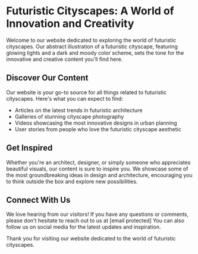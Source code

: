 <!--font:Montserrat-->

# Futuristic Cityscapes: A World of Innovation and Creativity

Welcome to our website dedicated to exploring the world of futuristic cityscapes. Our abstract illustration of a futuristic cityscape, featuring glowing lights and a dark and moody color scheme, sets the tone for the innovative and creative content you'll find here.

## Discover Our Content

Our website is your go-to source for all things related to futuristic cityscapes. Here's what you can expect to find:

- Articles on the latest trends in futuristic architecture
- Galleries of stunning cityscape photography
- Videos showcasing the most innovative designs in urban planning
- User stories from people who love the futuristic cityscape aesthetic

## Get Inspired

Whether you're an architect, designer, or simply someone who appreciates beautiful visuals, our content is sure to inspire you. We showcase some of the most groundbreaking ideas in design and architecture, encouraging you to think outside the box and explore new possibilities.

## Connect With Us

We love hearing from our visitors! If you have any questions or comments, please don't hesitate to reach out to us at [email protected] You can also follow us on social media for the latest updates and inspiration.

Thank you for visiting our website dedicated to the world of futuristic cityscapes.

<!--

Write me content for website with wallpaper which alt text is:

"A wallpaper featuring an abstract illustration of a futuristic cityscape, with glowing lights and a dark and moody color scheme, set against a gradient background."

The name/title of the page should not be 1:1 copy of the alt text but rather a real content of the website which is using this wallpaper.

- Use markdown format 
- Start with heading
- Heading should be short and concise
- The content should look like a real website 
- The website should not be about the wallpaper, wallpaper is just a related background
- Heading should be contain work "wallpaper" or "background"
- Include real sections like references, contact, user stories, etc. use things relevant to the page purpose.
- Feel free to use structure like headings, bullets, numbering, blockquotes, paragraphs, horizontal lines, etc.
- You can use formatting like bold or _italic_
- You can include UTF-8 emojis
- Links should be only #hash anchors (and you can refer to the document itself)
- Do not include images


---


# Futuristic Cityscape Wallpaper for Your Desktop Background

Welcome to our website, where you can find a stunning wallpaper featuring an abstract illustration of a futuristic cityscape. This wallpaper is perfect for those who love dark and moody color schemes with glowing lights that create a futuristic atmosphere. 

## Why Choose Our Wallpaper?

Our wallpaper is not only beautiful but also high-quality, ensuring that it will look great on your desktop background. It's easy to download and set up, making it the perfect choice for anyone who wants to update their computer's look quickly.

## User Stories

Here are some user stories from our satisfied customers:

> "I love this wallpaper! It's so unique and adds a cool vibe to my desktop. I've gotten so many compliments on it!" - Sarah L.

> "The colors in this wallpaper are amazing. It really makes my desktop stand out and gives me motivation to work." - John D.

## References

If you're interested in learning more about the inspiration behind this wallpaper, check out these references:

- [The Art of Future Cityscapes](#)
- [Creating Abstract Illustrations](#)

## Contact Us

If you have any questions or concerns, please don't hesitate to contact us at [email protected] We would love to hear from you!

Thank you for choosing our Futuristic Cityscape Wallpaper for your desktop background.


---


Heading should not include word "wallpaper". The website should not be about the wallpaper itself, wallpaper is just a related background, rewrite whole content.


---


# Welcome to Our Futuristic Cityscape Website

Immerse yourself in the world of futuristic cityscapes with our website. Our abstract illustration of a futuristic cityscape, featuring glowing lights and a dark and moody color scheme, is the perfect background for anyone who loves this aesthetic.

## Explore Our Content

Our website offers a variety of content related to futuristic cityscapes, including:

- Articles on the latest trends in futuristic architecture
- Galleries of stunning cityscape photography
- Videos showcasing the most innovative designs in urban planning
- User stories from people who love the futuristic cityscape aesthetic

## Get Inspired

Whether you're an architect, designer, or just someone who appreciates beautiful visuals, our website has something for everyone. Our content will inspire you to think outside the box and explore new ideas in design and architecture.

## Connect With Us

We love hearing from our visitors! If you have any questions or comments, please don't hesitate to reach out to us at [email protected] We also encourage you to follow us on social media for the latest updates and inspiration.

Thank you for visiting our Futuristic Cityscape website.


---


Heading is too long, rewrite whole content.


---


# Discover the World of Futuristic Cityscapes

Welcome to our website dedicated to all things related to futuristic cityscapes. Our abstract illustration of a futuristic cityscape, featuring glowing lights and a dark and moody color scheme, is just the beginning of what we have to offer.

## Explore Our Content

Our website is your go-to source for all things related to futuristic cityscapes. Here's what you can expect to find:

- Articles on the latest trends in futuristic architecture
- Galleries of stunning cityscape photography
- Videos showcasing the most innovative designs in urban planning
- User stories from people who love the futuristic cityscape aesthetic

## Get Inspired

Whether you're an architect, designer, or simply someone who appreciates beautiful visuals, our content is sure to inspire you. We showcase some of the most innovative and creative ideas in design and architecture, encouraging you to think outside the box and explore new possibilities.

## Connect With Us

We love hearing from our visitors! If you have any questions or comments, please don't hesitate to reach out to us at [email protected] You can also follow us on social media for the latest updates and inspiration.

Thank you for visiting our website dedicated to the world of futuristic cityscapes.


---


Heading is too long, rewrite whole content.


---


# Futuristic Cityscapes: A World of Innovation and Creativity

Welcome to our website dedicated to exploring the world of futuristic cityscapes. Our abstract illustration of a futuristic cityscape, featuring glowing lights and a dark and moody color scheme, sets the tone for the innovative and creative content you'll find here.

## Discover Our Content

Our website is your go-to source for all things related to futuristic cityscapes. Here's what you can expect to find:

- Articles on the latest trends in futuristic architecture
- Galleries of stunning cityscape photography
- Videos showcasing the most innovative designs in urban planning
- User stories from people who love the futuristic cityscape aesthetic

## Get Inspired

Whether you're an architect, designer, or simply someone who appreciates beautiful visuals, our content is sure to inspire you. We showcase some of the most groundbreaking ideas in design and architecture, encouraging you to think outside the box and explore new possibilities.

## Connect With Us

We love hearing from our visitors! If you have any questions or comments, please don't hesitate to reach out to us at [email protected] You can also follow us on social media for the latest updates and inspiration.

Thank you for visiting our website dedicated to the world of futuristic cityscapes.


---


Write me a Google font which is best fitting for the website.

Pick from the list:
- Lobster
- Exo 2
- Montserrat
- Great Vibes
- Barlow Condensed
- Poppins
- Orbitron
- Playfair Display
- Roboto
- Futura
- Open Sans
- IBM Plex Sans
- Raleway
- Alegreya
- Dancing Script
- Inter
- Lato


Write just the font name nothing else.


---


Montserrat

-->
